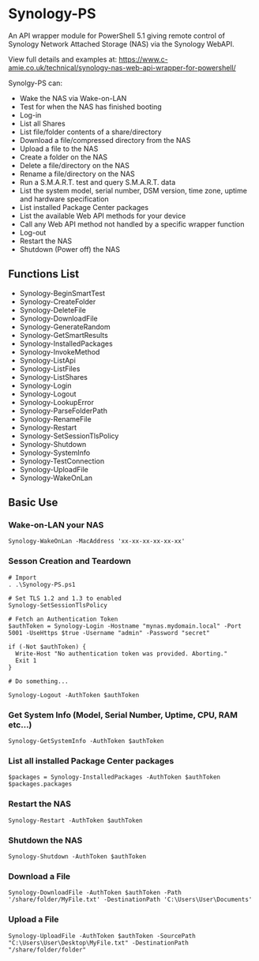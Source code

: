 # Synology-PS
An API wrapper module for PowerShell 5.1 giving remote control of Synology Network Attached Storage (NAS) via the Synology WebAPI.

View full details and examples at:
https://www.c-amie.co.uk/technical/synology-nas-web-api-wrapper-for-powershell/

Synolgy-PS can:
- Wake the NAS via Wake-on-LAN
- Test for when the NAS has finished booting
- Log-in
- List all Shares
- List file/folder contents of a share/directory
- Download a file/compressed directory from the NAS
- Upload a file to the NAS
- Create a folder on the NAS
- Delete a file/directory on the NAS
- Rename a file/directory on the NAS
- Run a S.M.A.R.T. test and query S.M.A.R.T. data
- List the system model, serial number, DSM version, time zone, uptime and hardware specification
- List installed Package Center packages
- List the available Web API methods for your device
- Call any Web API method not handled by a specific wrapper function
- Log-out
- Restart the NAS
- Shutdown (Power off) the NAS

## Functions List
- Synology-BeginSmartTest
- Synology-CreateFolder
- Synology-DeleteFile
- Synology-DownloadFile
- Synology-GenerateRandom
- Synology-GetSmartResults
- Synology-InstalledPackages
- Synology-InvokeMethod
- Synology-ListApi
- Synology-ListFiles
- Synology-ListShares
- Synology-Login
- Synology-Logout
- Synology-LookupError
- Synology-ParseFolderPath
- Synology-RenameFile
- Synology-Restart
- Synology-SetSessionTlsPolicy
- Synology-Shutdown
- Synology-SystemInfo
- Synology-TestConnection
- Synology-UploadFile
- Synology-WakeOnLan

## Basic Use

### Wake-on-LAN your NAS
```
Synology-WakeOnLan -MacAddress 'xx-xx-xx-xx-xx-xx'
```

### Sesson Creation and Teardown
```
# Import
. .\Synology-PS.ps1

# Set TLS 1.2 and 1.3 to enabled
Synology-SetSessionTlsPolicy

# Fetch an Authentication Token
$authToken = Synology-Login -Hostname "mynas.mydomain.local" -Port 5001 -UseHttps $true -Username "admin" -Password "secret"

if (-Not $authToken) {
  Write-Host "No authentication token was provided. Aborting."
  Exit 1
}

# Do something... 

Synology-Logout -AuthToken $authToken
```
### Get System Info (Model, Serial Number, Uptime, CPU, RAM etc...)
```
Synology-GetSystemInfo -AuthToken $authToken
```

### List all installed Package Center packages
```
$packages = Synology-InstalledPackages -AuthToken $authToken
$packages.packages
```

### Restart the NAS
````
Synology-Restart -AuthToken $authToken
````

### Shutdown the NAS
````
Synology-Shutdown -AuthToken $authToken
````

### Download a File
```
Synology-DownloadFile -AuthToken $authToken -Path '/share/folder/MyFile.txt' -DestinationPath 'C:\Users\User\Documents'
```

### Upload a File
```
Synology-UploadFile -AuthToken $authToken -SourcePath "C:\Users\User\Desktop\MyFile.txt" -DestinationPath "/share/folder/folder"
```

